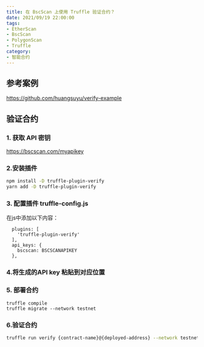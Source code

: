 ```yaml
---
title: 在 BscScan 上使用 Truffle 验证合约？
date: 2021/09/19 22:00:00
tags:
- EtherScan
- BscScan
- PolygonScan
- Truffle
category:
- 智能合约
---
```


## 参考案例

https://github.com/huangsuyu/verify-example

## 验证合约

### 1. 获取 API 密钥

https://bscscan.com/myapikey

### 2.安装插件

```bash
npm install -D truffle-plugin-verify
yarn add -D truffle-plugin-verify
```

<!-- more -->

### 3. 配置插件 truffle-config.js

在js中添加以下内容：

```
  plugins: [
    'truffle-plugin-verify'
  ],
  api_keys: {
    bscscan: BSCSCANAPIKEY
  },
```

### 4.将生成的API key 粘贴到对应位置

### 5. 部署合约

```
truffle compile
truffle migrate --network testnet
```

### 6.验证合约

```bash
truffle run verify {contract-name}@{deployed-address} --network testnet
```